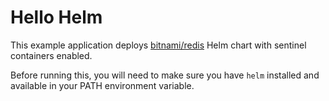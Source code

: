 # Hello Helm

This example application deploys [bitnami/redis](https://github.com/bitnami/charts/tree/master/bitnami/redis) 
Helm chart with sentinel containers enabled.

Before running this, you will need to make sure you have `helm` installed and available in your PATH environment variable.
